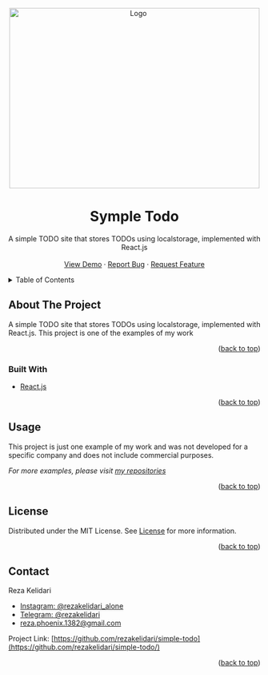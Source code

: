 <div id="top"></div>

<!-- PROJECT LOGO -->
<br />
<div align="center">
  <a href="https://github.com/rezakelidari/simple-todo/">
    <img src="https://user-images.githubusercontent.com/62962597/141681250-577f0f80-e69e-4372-8c07-b00f78cda8c8.png" alt="Logo" width="500" height="360">
  </a>

<h1 align="center">Symple Todo</h1>
  <p align="center">
    A simple TODO site that stores TODOs using localstorage, implemented with React.js
    <br />
    <br />
    <a href="https://simple-todo-one.vercel.app/">View Demo</a>
    ·
    <a href="https://github.com/rezakelidari/simple-todo/issues">Report Bug</a>
    ·
    <a href="https://github.com/rezakelidari/simple-todo/issues">Request Feature</a>
  </p>
</div>

<!-- TABLE OF CONTENTS -->
<details>
  <summary>Table of Contents</summary>
  <ol>
    <li>
      <a href="#about-the-project">About The Project</a>
      <ul>
        <li><a href="#built-with">Built With</a></li>
      </ul>
    </li>
    <li><a href="#usage">Usage</a></li>
    <li><a href="#license">License</a></li>
    <li><a href="#contact">Contact</a></li>
  </ol>
</details>

<!-- ABOUT THE PROJECT -->

## About The Project

A simple TODO site that stores TODOs using localstorage, implemented with React.js. This project is one of the examples of my work

<p align="right">(<a href="#top">back to top</a>)</p>

### Built With

- [React.js](https://reactjs.org/)

<p align="right">(<a href="#top">back to top</a>)</p>

<!-- USAGE EXAMPLES -->

## Usage

This project is just one example of my work and was not developed for a specific company and does not include commercial purposes.

_For more examples, please visit [my repositories](https://github.com/rezakelidari?tab=repositories)_

<p align="right">(<a href="#top">back to top</a>)</p>

<!-- LICENSE -->

## License

Distributed under the MIT License. See [License](./LICENSE) for more information.

<p align="right">(<a href="#top">back to top</a>)</p>

<!-- CONTACT -->

## Contact

Reza Kelidari

- [Instagram: @rezakelidari_alone](https://www.instagram.com/rezakelidari_alone/)
- [Telegram: @rezakelidari](https://t.me/rezakelidari/)
- [reza.phoenix.1382@gmail.com](mailto:reza.phoenix.1382@gmail.com)

Project Link: [https://github.com/rezakelidari/simple-todo](https://github.com/rezakelidari/simple-todo/)

<p align="right">(<a href="#top">back to top</a>)</p>
